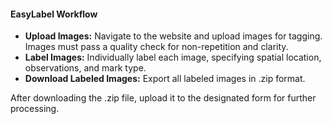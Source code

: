 #### EasyLabel Workflow

- **Upload Images:** Navigate to the website and upload images for tagging. Images must pass a quality check for non-repetition and clarity.
- **Label Images:** Individually label each image, specifying spatial location, observations, and mark type.
- **Download Labeled Images:** Export all labeled images in .zip format.

After downloading the .zip file, upload it to the designated form for further processing.